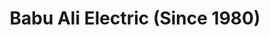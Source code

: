 ---
title: "Babu Ali Electric (Since 1980)"
url: /karachi/babu-ali-electric-since-1980/
shop: electronics
---